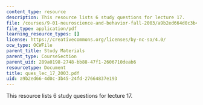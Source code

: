 ```yaml
---
content_type: resource
description: This resource lists 6 study questions for lecture 17.
file: /courses/9-01-neuroscience-and-behavior-fall-2003/a9b2ed664d0c3b4524fd27664837e193_ques_lec_17_2003.pdf
file_type: application/pdf
learning_resource_types: []
license: https://creativecommons.org/licenses/by-nc-sa/4.0/
ocw_type: OCWFile
parent_title: Study Materials
parent_type: CourseSection
parent_uid: 289a0198-2748-bb88-47f1-2606710deab6
resourcetype: Document
title: ques_lec_17_2003.pdf
uid: a9b2ed66-4d0c-3b45-24fd-27664837e193
---
```

This resource lists 6 study questions for lecture 17.